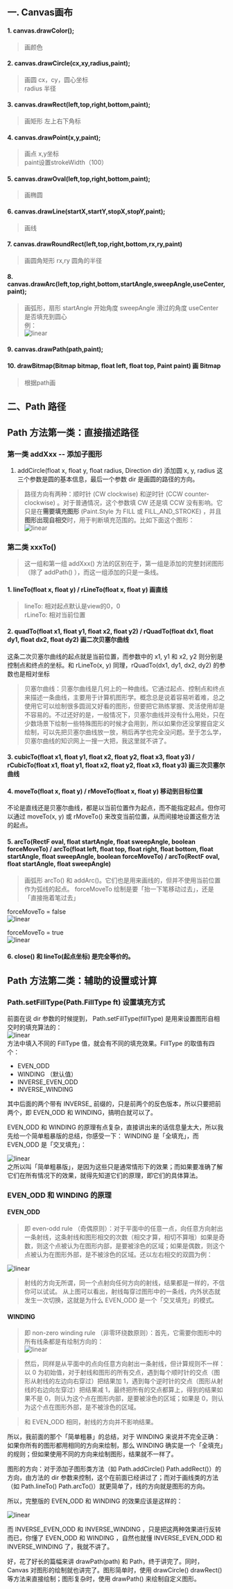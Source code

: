 ## 一. Canvas画布
#### 1. canvas.drawColor();
> 画颜色
#### 2. canvas.drawCircle(cx,xy,radius,paint);
> 画圆
> cx，cy，圆心坐标  
> radius 半径
#### 3. canvas.drawRect(left,top,right,bottom,paint);
> 画矩形
> 左上右下角标
#### 4. canvas.drawPoint(x,y,paint);
> 画点
> x,y坐标  
> paint设置strokeWidth（100）
#### 5. canvas.drawOval(left,top,right,bottom,paint);
> 画椭圆
#### 6. canvas.drawLine(startX,startY,stopX,stopY,paint);
> 画线
#### 7. canvas.drawRoundRect(left,top,right,bottom,rx,ry,paint)
> 画圆角矩形
> rx,ry 圆角的半径
#### 8. canvas.drawArc(left,top,right,bottom,startAngle,sweepAngle,useCenter,paint);
> 画弧形，扇形
> startAngle 开始角度
> sweepAngle 滑过的角度
> useCenter 是否填充到圆心  
例：  
![linear](https://github.com/IRVING18/notes/blob/master/android/file/arc.jpg)
#### 9. canvas.drawPath(path,paint);
#### 10. drawBitmap(Bitmap bitmap, float left, float top, Paint paint) 画 Bitmap
> 根据path画
## 二、Path 路径
## Path 方法第一类：直接描述路径
### 第一类 addXxx -- 添加子图形  
1. addCircle(float x, float y, float radius, Direction dir) 添加圆
x, y, radius 这三个参数是圆的基本信息，最后一个参数 dir 是画圆的路径的方向。
> 路径方向有两种：顺时针 (CW clockwise) 和逆时针 (CCW counter-clockwise) 。对于普通情况，这个参数填 CW 还是填 CCW 没有影响。它只是在**需要填充图形** (Paint.Style 为 FILL 或  FILL_AND_STROKE) ，并且**图形出现自相交**时，用于判断填充范围的。比如下面这个图形：  
> ![linear](https://github.com/IRVING18/notes/blob/master/android/file/addcircle.png)
### 第二类 xxxTo()
> 这一组和第一组 addXxx() 方法的区别在于，第一组是添加的完整封闭图形（除了 addPath() ），而这一组添加的只是一条线。
#### 1. lineTo(float x, float y) / rLineTo(float x, float y) 画直线
> lineTo: 相对起点默认是view的0，0  
> rLineTo: 相对当前位置
#### 2. quadTo(float x1, float y1, float x2, float y2) / rQuadTo(float dx1, float dy1, float dx2, float dy2) 画二次贝塞尔曲线  

这条二次贝塞尔曲线的起点就是当前位置，而参数中的 x1, y1 和 x2, y2 则分别是控制点和终点的坐标。和 rLineTo(x, y) 同理，rQuadTo(dx1, dy1, dx2, dy2) 的参数也是相对坐标
> 贝塞尔曲线：贝塞尔曲线是几何上的一种曲线。它通过起点、控制点和终点来描述一条曲线，主要用于计算机图形学。概念总是说着容易听着难，总之使用它可以绘制很多圆润又好看的图形，但要把它熟练掌握、灵活使用却是不容易的。不过还好的是，一般情况下，贝塞尔曲线并没有什么用处，只在少数场景下绘制一些特殊图形的时候才会用到，所以如果你还没掌握自定义绘制，可以先把贝塞尔曲线放一放，稍后再学也完全没问题。至于怎么学，贝塞尔曲线的知识网上一搜一大把，我这里就不讲了。 

#### 3. cubicTo(float x1, float y1, float x2, float y2, float x3, float y3) / rCubicTo(float x1, float y1, float x2, float y2, float x3, float y3) 画三次贝塞尔曲线
#### 4. moveTo(float x, float y) / rMoveTo(float x, float y) 移动到目标位置  

不论是直线还是贝塞尔曲线，都是以当前位置作为起点，而不能指定起点。但你可以通过 moveTo(x, y) 或 rMoveTo() 来改变当前位置，从而间接地设置这些方法的起点。

#### 5.  arcTo(RectF oval, float startAngle, float sweepAngle, boolean forceMoveTo) / arcTo(float left, float top, float right, float bottom, float startAngle, float sweepAngle, boolean forceMoveTo) / arcTo(RectF oval, float startAngle, float sweepAngle) 

> 画弧形
> arcTo() 和 addArc()。它们也是用来画线的，但并不使用当前位置作为弧线的起点。
> forceMoveTo 绘制是要「抬一下笔移动过去」，还是「直接拖着笔过去」

forceMoveTo = false  
![linear](https://github.com/IRVING18/notes/blob/master/android/file/arcToForceMoveFalse.jpg)

forceMoveTo = true    
![linear](https://github.com/IRVING18/notes/blob/master/android/file/arcToForceMoveTrue.jpg)

#### 6. close() 和 lineTo(起点坐标) 是完全等价的。

## Path 方法第二类：辅助的设置或计算
### Path.setFillType(Path.FillType ft) 设置填充方式  
前面在说 dir 参数的时候提到， Path.setFillType(fillType) 是用来设置图形自相交时的填充算法的：  
![linear](https://github.com/IRVING18/notes/blob/master/android/file/arc1.jpg)  
方法中填入不同的 FillType 值，就会有不同的填充效果。FillType 的取值有四个：
- EVEN_ODD  
- WINDING （默认值）  
- INVERSE_EVEN_ODD  
- INVERSE_WINDING  

其中后面的两个带有 INVERSE_ 前缀的，只是前两个的反色版本，所以只要把前两个，即 EVEN_ODD 和  WINDING，搞明白就可以了。  

EVEN_ODD 和 WINDING 的原理有点复杂，直接讲出来的话信息量太大，所以我先给一个简单粗暴版的总结，你感受一下： WINDING 是「全填充」，而 EVEN_ODD 是「交叉填充」：  

![linear](https://github.com/IRVING18/notes/blob/master/android/file/arc2.jpg)  
之所以叫「简单粗暴版」，是因为这些只是通常情形下的效果；而如果要准确了解它们在所有情况下的效果，就得先知道它们的原理，即它们的具体算法。

### EVEN_ODD 和 WINDING 的原理
#### EVEN_ODD
> 即 even-odd rule （奇偶原则）：对于平面中的任意一点，向任意方向射出一条射线，这条射线和图形相交的次数（相交才算，相切不算哦）如果是奇数，则这个点被认为在图形内部，是要被涂色的区域；如果是偶数，则这个点被认为在图形外部，是不被涂色的区域。还以左右相交的双圆为例：

![linear](https://github.com/IRVING18/notes/blob/master/android/file/arc3.jpg)  

> 射线的方向无所谓，同一个点射向任何方向的射线，结果都是一样的，不信你可以试试。
> 从上图可以看出，射线每穿过图形中的一条线，内外状态就发生一次切换，这就是为什么 EVEN_ODD 是一个「交叉填充」的模式。

#### WINDING
> 即 non-zero winding rule （非零环绕数原则）：首先，它需要你图形中的所有线条都是有绘制方向的：  
![linear](https://github.com/IRVING18/notes/blob/master/android/file/arc4.jpg)   

> 然后，同样是从平面中的点向任意方向射出一条射线，但计算规则不一样：以 0 为初始值，对于射线和图形的所有交点，遇到每个顺时针的交点（图形从射线的左边向右穿过）把结果加 1，遇到每个逆时针的交点（图形从射线的右边向左穿过）把结果减 1，最终把所有的交点都算上，得到的结果如果不是 0，则认为这个点在图形内部，是要被涂色的区域；如果是 0，则认为这个点在图形外部，是不被涂色的区域。

> 和 EVEN_ODD 相同，射线的方向并不影响结果。

所以，我前面的那个「简单粗暴」的总结，对于 WINDING 来说并不完全正确：如果你所有的图形都用相同的方向来绘制，那么 WINDING 确实是一个「全填充」的规则；但如果使用不同的方向来绘制图形，结果就不一样了。

图形的方向：对于添加子图形类方法（如 Path.addCircle() Path.addRect()）的方向，由方法的  dir 参数来控制，这个在前面已经讲过了；而对于画线类的方法（如 Path.lineTo() Path.arcTo()）就更简单了，线的方向就是图形的方向。

所以，完整版的 EVEN_ODD 和 WINDING 的效果应该是这样的：

![linear](https://github.com/IRVING18/notes/blob/master/android/file/arc5.jpg)  

而 INVERSE_EVEN_ODD 和 INVERSE_WINDING ，只是把这两种效果进行反转而已，你懂了 EVEN_ODD 和  WINDING ，自然也就懂 INVERSE_EVEN_ODD 和 INVERSE_WINDING 了，我就不讲了。

好，花了好长的篇幅来讲 drawPath(path) 和 Path，终于讲完了。同时， Canvas 对图形的绘制就也讲完了。图形简单时，使用 drawCircle() drawRect() 等方法来直接绘制；图形复杂时，使用  drawPath() 来绘制自定义图形。


